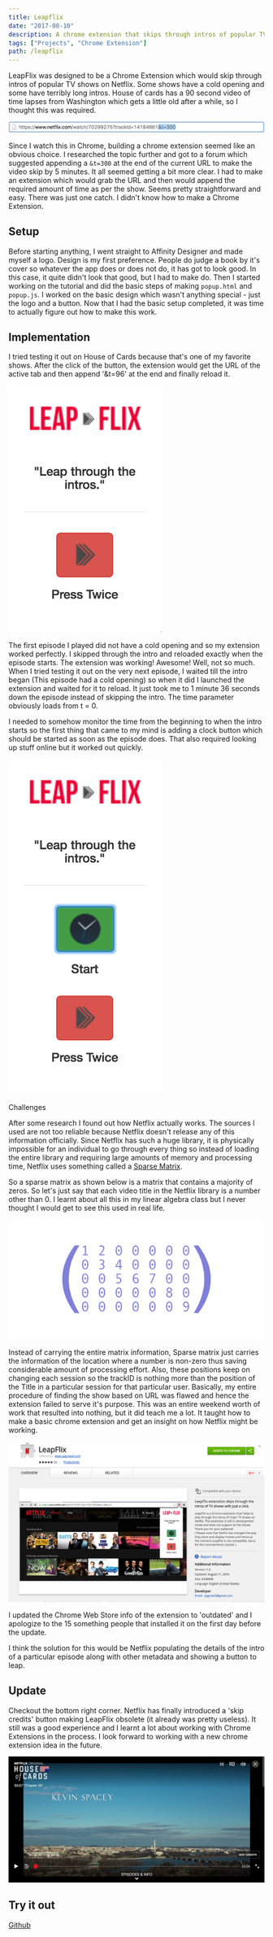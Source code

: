 ```yaml
---
title: Leapflix
date: "2017-08-10"
description: A chrome extension that skips through intros of popular TV shows on Netflix.
tags: ["Projects", "Chrome Extension"]
path: /leapflix
---
```


LeapFlix was designed to be a Chrome Extension which would skip through intros of popular TV shows on Netflix. Some shows have a cold opening and some have terribly long intros. House of cards has a 90 second video of time lapses from Washington which gets a little old after a while, so I thought this was required.

![(Img 1). Netflix url pattern](../images/2017-08-10-leapflix/leapflix_netflix_url.png)

Since I watch this in Chrome, building a chrome extension seemed like an obvious choice. I researched the topic further and got to a forum which suggested appending a `&t=300` at the end of the current URL to make the video skip by 5 minutes. It all seemed getting a bit more clear. I had to make an extension which would grab the URL and then would append the required amount of time as per the show. Seems pretty straightforward and easy. There was just one catch. I didn't know how to make a Chrome Extension.

## Setup

Before starting anything, I went straight to Affinity Designer and made myself a logo. Design is my first preference. People do judge a book by it's cover so whatever the app does or does not do, it has got to look good. In this case, it quite didn't look that good, but I had to make do. Then I started working on the tutorial and did the basic steps of making `popup.html` and `popup.js`. I worked on the basic design which wasn't anything special - just the logo and a button. Now that I had the basic setup completed, it was time to actually figure out how to make this work.

## Implementation

I tried testing it out on House of Cards because that's one of my favorite shows. After the click of the button, the extension would get the URL of the active tab and then append '&t=96' at the end and finally reload it.

![(Img 2). Basic Leapflix design](../images/2017-08-10-leapflix/leapflix_basic.png)

The first episode I played did not have a cold opening and so my extension worked perfectly. I skipped through the intro and reloaded exactly when the episode starts. The extension was working! Awesome! Well, not so much. When I tried testing it out on the very next episode, I waited till the intro began (This episode had a cold opening) so when it did I launched the extension and waited for it to reload. It just took me to 1 minute 36 seconds down the episode instead of skipping the intro. The time parameter obviously loads from t = 0.

I needed to somehow monitor the time from the beginning to when the intro starts so the first thing that came to my mind is adding a clock button which should be started as soon as the episode does. That also required looking up stuff online but it worked out quickly.

![(Img 3). Leapflix with a start button](../images/2017-08-10-leapflix/leapflix_with_start.png)

Challenges

After some research I found out how Netflix actually works. The sources I used are not too reliable because Netflix doesn't release any of this information officially. Since Netflix has such a huge library, it is physically impossible for an individual to go through every thing so instead of loading the entire library and requiring large amounts of memory and processing time, Netflix uses something called a [Sparse Matrix](https://en.wikipedia.org/wiki/Sparse_matrix).

So a sparse matrix as shown below is a matrix that contains a majority of zeros. So let's just say that each video title in the Netflix library is a number other than 0. I learnt about all this in my linear algebra class but I never thought I would get to see this used in real life.

![(Img 4). Sparse Matrix](../images/2017-08-10-leapflix/sparse_matrix.png)

Instead of carrying the entire matrix information, Sparse matrix just carries the information of the location where a number is non-zero thus saving considerable amount of processing effort. Also, these positions keep on changing each session so the trackID is nothing more than the position of the Title in a particular session for that particular user. Basically, my entire procedure of finding the show based on URL was flawed and hence the extension failed to serve it's purpose. This was an entire weekend worth of work that resulted into nothing, but it did teach me a lot. It taught how to make a basic chrome extension and get an insight on how Netflix might be working.

![(Img 5). Leapflix on the Chrome Webstore](../images/2017-08-10-leapflix/leapflix_on_chrome_webstore.png)

I updated the Chrome Web Store info of the extension to 'outdated' and I apologize to the 15 something people that installed it on the first day before the update.

I think the solution for this would be Netflix populating the details of the intro of a particular episode along with other metadata and showing a button to leap.

## Update

Checkout the bottom right corner. Netflix has finally introduced a 'skip credits' button making LeapFlix obsolete (it already was pretty useless). It still was a good experience and I learnt a lot about working with Chrome Extensions in the process. I look forward to working with a new chrome extension idea in the future.

![(Img 6). Update: Netflix added a 'skip intro' button](../images/2017-08-10-leapflix/leapflix_house_of_cards_intro.png)  

## Try it out

[Github](https://github.com/yagrawl/LeapFlix)
